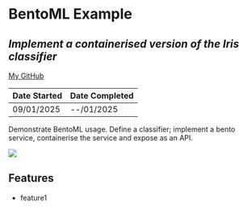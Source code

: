 # BentoML Example
## _Implement a containerised version of the Iris classifier_
[My GitHub](https://github.com/andrew-data-git)


| Date Started | Date Completed |
| ------ | ------ |
| 09/01/2025 | --/01/2025 |

Demonstrate BentoML usage. Define a classifier; implement a bento service, containerise the service and expose as an API.

![](https://github.com/andrew-data-git/bentoml_example/blob/main/demo.gif)

## Features

- feature1